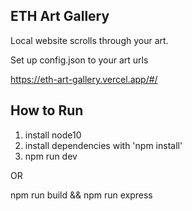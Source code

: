 
 ## ETH Art Gallery


Local website scrolls through your art.  

Set up config.json to your art urls 

https://eth-art-gallery.vercel.app/#/ 

  
## How to Run
1. install node10
2. install dependencies with 'npm install'
3. npm run dev

OR 

npm run build && npm run express

 
